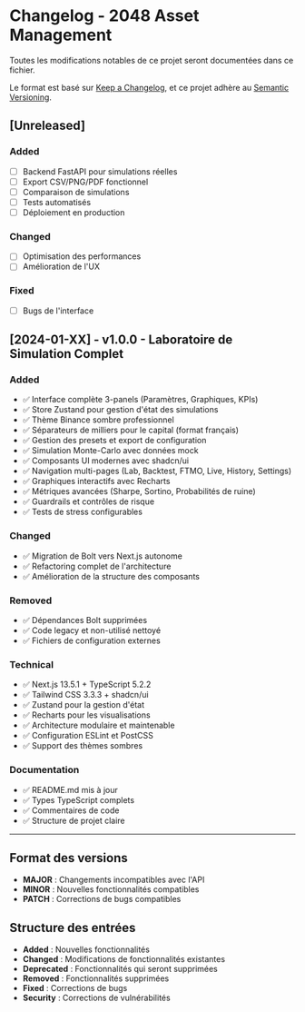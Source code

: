 # Changelog - 2048 Asset Management

Toutes les modifications notables de ce projet seront documentées dans ce fichier.

Le format est basé sur [Keep a Changelog](https://keepachangelog.com/fr/1.0.0/),
et ce projet adhère au [Semantic Versioning](https://semver.org/lang/fr/).

## [Unreleased]

### Added
- [ ] Backend FastAPI pour simulations réelles
- [ ] Export CSV/PNG/PDF fonctionnel
- [ ] Comparaison de simulations
- [ ] Tests automatisés
- [ ] Déploiement en production

### Changed
- [ ] Optimisation des performances
- [ ] Amélioration de l'UX

### Fixed
- [ ] Bugs de l'interface

## [2024-01-XX] - v1.0.0 - Laboratoire de Simulation Complet

### Added
- ✅ Interface complète 3-panels (Paramètres, Graphiques, KPIs)
- ✅ Store Zustand pour gestion d'état des simulations
- ✅ Thème Binance sombre professionnel
- ✅ Séparateurs de milliers pour le capital (format français)
- ✅ Gestion des presets et export de configuration
- ✅ Simulation Monte-Carlo avec données mock
- ✅ Composants UI modernes avec shadcn/ui
- ✅ Navigation multi-pages (Lab, Backtest, FTMO, Live, History, Settings)
- ✅ Graphiques interactifs avec Recharts
- ✅ Métriques avancées (Sharpe, Sortino, Probabilités de ruine)
- ✅ Guardrails et contrôles de risque
- ✅ Tests de stress configurables

### Changed
- ✅ Migration de Bolt vers Next.js autonome
- ✅ Refactoring complet de l'architecture
- ✅ Amélioration de la structure des composants

### Removed
- ✅ Dépendances Bolt supprimées
- ✅ Code legacy et non-utilisé nettoyé
- ✅ Fichiers de configuration externes

### Technical
- ✅ Next.js 13.5.1 + TypeScript 5.2.2
- ✅ Tailwind CSS 3.3.3 + shadcn/ui
- ✅ Zustand pour la gestion d'état
- ✅ Recharts pour les visualisations
- ✅ Architecture modulaire et maintenable
- ✅ Configuration ESLint et PostCSS
- ✅ Support des thèmes sombres

### Documentation
- ✅ README.md mis à jour
- ✅ Types TypeScript complets
- ✅ Commentaires de code
- ✅ Structure de projet claire

---

## Format des versions

- **MAJOR** : Changements incompatibles avec l'API
- **MINOR** : Nouvelles fonctionnalités compatibles
- **PATCH** : Corrections de bugs compatibles

## Structure des entrées

- **Added** : Nouvelles fonctionnalités
- **Changed** : Modifications de fonctionnalités existantes
- **Deprecated** : Fonctionnalités qui seront supprimées
- **Removed** : Fonctionnalités supprimées
- **Fixed** : Corrections de bugs
- **Security** : Corrections de vulnérabilités
